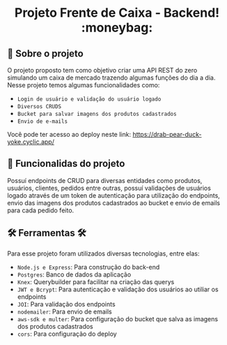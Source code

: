  <h1 align="center">Projeto Frente de Caixa - Backend! :moneybag: </h1>

## 🚀 Sobre o projeto
O projeto proposto tem como objetivo criar uma API REST do zero simulando um caixa de mercado trazendo algumas funções do dia a dia. Nesse projeto temos algumas funcionalidades como:
- `Login de usuário e validação do usuário logado`
- `Diversos CRUDS`
- `Bucket para salvar imagens dos produtos cadastrados` 
- `Envio de e-mails`

Você pode ter acesso ao deploy neste link: https://drab-pear-duck-yoke.cyclic.app/

## :hammer: Funcionalidas do projeto
Possuí endpoints de CRUD para diversas entidades como produtos, usuários, clientes, pedidos entre outras, possuí validações de usuários logado através de um token de autenticação para utilização do endpoints, envio das imagens dos produtos cadastrados ao bucket e envio de emails para cada pedido feito.

## 🛠️ Ferramentas 🛠️ 
Para esse projeto foram utilizados diversas tecnologias, entre elas:
- `Node.js e Express`: Para construção do back-end
- `Postgres`: Banco de dados da aplicação
- `Knex`: Querybuilder para facilitar na criação das querys
- `JWT e Bcrypt`: Para autenticação e validação dos usuários ao utiliar os endpoints
- `JOI`: Para validação dos endpoints
- `nodemailer`: Para envio de emails
- `aws-sdk e multer`: Para configuração do bucket que salva as imagens dos produtos cadastrados
- `cors`: Para configuração do deploy
  
